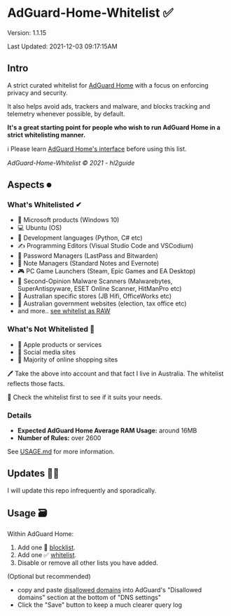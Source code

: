 # AdGuard-Home-Whitelist ✅

Version: 1.1.15

Last Updated: 2021-12-03 09:17:15AM

## Intro

A strict curated whitelist for [AdGuard Home](https://adguard.com/en/adguard-home/overview.html) with a focus on enforcing privacy and security.

It also helps avoid ads, trackers and malware, and blocks tracking and telemetry whenever possible, by default.

__It's a great starting point for people who wish to run AdGuard Home in a strict whitelisting manner.__

ℹ Please learn [AdGuard Home's interface](https://github.com/AdguardTeam/AdGuardHome/wiki) before using this list.

_AdGuard-Home-Whitelist © 2021 - hl2guide_

## Aspects ⏺

### What's Whitelisted ✔

* 🏢 Microsoft products (Windows 10)
* 💻 Ubuntu (OS)
* 📔 Development languages (Python, C# etc)
* ✍ Programming Editors (Visual Studio Code and VSCodium)
* 🔑 Password Managers (LastPass and Bitwarden)
* 📓 Note Managers (Standard Notes and Evernote)
* 🎮 PC Game Launchers (Steam, Epic Games and EA Desktop)
* 🦠 Second-Opinion Malware Scanners (Malwarebytes, SuperAntispyware, ESET Online Scanner, HitManPro etc)
* 🏬 Australian specific stores (JB Hifi, OfficeWorks etc)
* 🏦 Australian government websites (election, tax office etc)
* and more.. [see whitelist as RAW](https://raw.githubusercontent.com/hl2guide/AdGuard-Home-Whitelist/main/whitelist.txt)

### What's __Not__ Whitelisted 🛑

* 🍏 Apple products or services
* 💭 Social media sites
* 🛒 Majority of online shopping sites

🖊 Take the above into account and that fact I live in Australia. The whitelist reflects those facts.

👀 Check the whitelist first to see if it suits your needs.

### Details

* __Expected AdGuard Home Average RAM Usage:__ around 16MB
* __Number of Rules:__ over 2600

See [USAGE.md](https://github.com/hl2guide/AdGuard-Home-Whitelist/blob/main/USAGE.md) for more information.

## Updates 👩‍💻

I will update this repo infrequently and sporadically.

## Usage 🗃

Within AdGuard Home:

1. Add one 🛑 [blocklist](https://raw.githubusercontent.com/hl2guide/AdGuard-Home-Whitelist/main/base.txt).
2. Add one ✅ [whitelist](https://raw.githubusercontent.com/hl2guide/AdGuard-Home-Whitelist/main/whitelist.txt).
3. Disable or remove all other lists you have added.

(Optional but recommended)

* copy and paste [disallowed domains](https://raw.githubusercontent.com/hl2guide/AdGuard-Home-Whitelist/main/dns_disallowed_domains.txt)
into AdGuard's "Disallowed domains" section at the bottom of "DNS settings"
* Click the "Save" button to keep a much clearer query log
